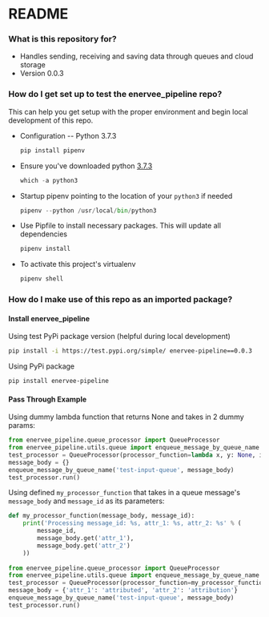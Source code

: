 # README

### What is this repository for?
* Handles sending, receiving and saving data through queues and cloud storage
* Version 0.0.3

### How do I get set up to test the enervee_pipeline repo?
This can help you get setup with the proper environment and begin local development of this repo.

* Configuration -- Python 3.7.3
    ```python
    pip install pipenv
    ```

* Ensure you've downloaded python [3.7.3](https://www.python.org/downloads/release/python-373/)
    ```python
    which -a python3
    ```

* Startup pipenv pointing to the location of your `python3` if needed
    ```python
    pipenv --python /usr/local/bin/python3
    ```

* Use Pipfile to install necessary packages. This will update all dependencies
    ```python
    pipenv install
    ```

* To activate this project's virtualenv
    ```python
    pipenv shell
    ```


### How do I make use of this repo as an imported package?

#### Install enervee_pipeline

Using test PyPi package version (helpful during local development)
```bash
pip install -i https://test.pypi.org/simple/ enervee-pipeline==0.0.3
```

Using PyPi package
```bash
pip install enervee-pipeline
```


#### Pass Through Example
Using dummy lambda function that returns None and takes in 2 dummy params:
```python
from enervee_pipeline.queue_processor import QueueProcessor
from enervee_pipeline.utils.queue import enqueue_message_by_queue_name
test_processor = QueueProcessor(processor_function=lambda x, y: None, input_queue_names=['test-input-queue'], should_delete_message=True)
message_body = {}
enqueue_message_by_queue_name('test-input-queue', message_body)
test_processor.run()
```

Using defined `my_processor_function` that takes in a queue message's `message_body` and `message_id` as its parameters:

```python
def my_processor_function(message_body, message_id):
    print('Processing message_id: %s, attr_1: %s, attr_2: %s' % (
        message_id,
        message_body.get('attr_1'),
        message_body.get('attr_2')
    ))
    
from enervee_pipeline.queue_processor import QueueProcessor
from enervee_pipeline.utils.queue import enqueue_message_by_queue_name
test_processor = QueueProcessor(processor_function=my_processor_function, input_queue_names=['test-input-queue'], should_delete_message=True)
message_body = {'attr_1': 'attributed', 'attr_2': 'attribution'}
enqueue_message_by_queue_name('test-input-queue', message_body)
test_processor.run()
```

